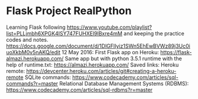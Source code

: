 # Flask Project RealPython
Learning Flask following https://www.youtube.com/playlist?list=PLLjmbh6XPGK4ISY747FUHXEl9lBxre4mM and keeping the practice codes and notes. https://docs.google.com/document/d/1DlGFlIyiz1SWn5EhEwBVWz89j3Uc0iuoXkbM0v5nAKQ/edit
12 May 2016: First Flask app on Heroku: https://flask-almazi.herokuapp.com/
Same app but with python 3.5.1 runtime with the help of runtime.txt: https://almazi.herokuapp.com/
Saved links:
Heroku remote: https://devcenter.heroku.com/articles/git#creating-a-heroku-remote
SQLite commands: https://www.codecademy.com/articles/sql-commands?r=master
Relational Database Management Systems (RDBMS): https://www.codecademy.com/articles/sql-rdbms?r=master
